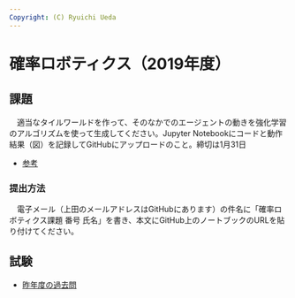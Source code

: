 ```yaml
---
Copyright: (C) Ryuichi Ueda
---
```


# 確率ロボティクス（2019年度）

## 課題


　適当なタイルワールドを作って、そのなかでのエージェントの動きを強化学習のアルゴリズムを使って生成してください。Jupyter Notebookにコードと動作結果（図）を記録してGitHubにアップロードのこと。締切は1月31日

* [参考](https://github.com/ryuichiueda/probrobo2017/blob/master/09.ipynb)

### 提出方法

　電子メール（上田のメールアドレスはGitHubにあります）の件名に「確率ロボティクス課題 番号 氏名」を書き、本文にGitHub上のノートブックのURLを貼り付けてください。


## 試験

* [昨年度の過去問](probrobot2018test.pdf)
